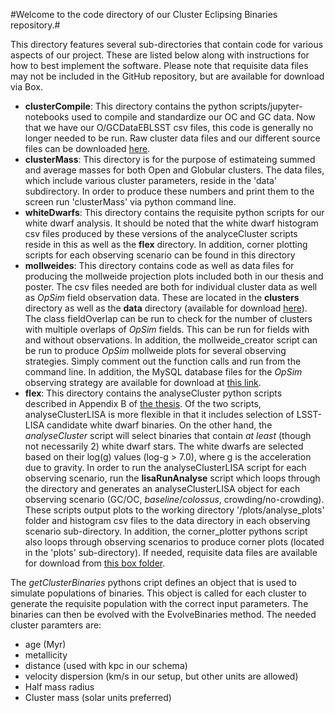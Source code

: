 #Welcome to the code directory of our Cluster Eclipsing Binaries repository.#

This directory features several sub-directories that contain code for various aspects of our project. These are listed below along with instructions for how to best implement the software. Please note that requisite data files may not be included in the GitHub repository, but are available for download via Box.

* **clusterCompile**: This directory contains the python scripts/jupyter-notebooks used to compile and standardize our OC and GC data. Now that we have our O/GCDataEBLSST csv files, this code is generally no longer needed to be run. Raw cluster data files and our different source files can be downloaded [here](https://northwestern.box.com/s/6iq63teq6uwrwasmclubt1tsp4f8cquf). 
* **clusterMass**: This directory is for the purpose of estimateing summed and average masses for both Open and Globular clusters. The data files, which include various cluster parameters, reside in the 'data' subdirectory. In order to produce these numbers and print them to the screen run 'clusterMass' via python command line. 
* **whiteDwarfs**: This directory contains the requisite python scripts for our white dwarf analysis. It should be noted that the white dwarf histogram csv files produced by these versions of the analyceCluster scripts reside in this as well as the **flex** directory. In addition, corner plotting scripts for each observing scenario can be found in this directory
* **mollweides**: This directory contains code as well as data files for producing the mollweide projection plots included both in our thesis and poster. The csv files needed are both for individual cluster data as well as *OpSim* field observation data. These are located in the **clusters** directory as well as the **data** directory (available for download [here](https://northwestern.box.com/s/ed31vf5bswf6e84669qdk625gjk6k0jw)). The class fieldOverlap can be run to check for the number of clusters with multiple overlaps of *OpSim* fields. This can be run for fields with and without observations. In addition, the mollweide_creator script can be run to produce *OpSim* mollweide plots for several observing strategies. Simply comment out the function calls and run from the command line. In addition, the MySQL database files for the *OpSim* observing strategy are available for download at [this link](https://northwestern.box.com/s/ed31vf5bswf6e84669qdk625gjk6k0jw).
* **flex**: This directory contains the analyseCluster python scripts described in Appendix B of [the thesis](https://northwestern.box.com/s/grc92s1vm7qd80jffmnl5guppltlyemt). Of the two scripts, analyseClusterLISA is more flexible in that it includes selection of LSST-LISA candidate white dwarf binaries. On the other hand, the *analyseCluster* script will select binaries that contain *at least* (though not necessarily 2) white dwarf stars. The white dwarfs are selected based on their log(g) values (log-g > 7.0), where g is the acceleration due to gravity. In order to run the analyseClusterLISA script for each observing scenario, run the **lisaRunAnalyse** script which loops through the directory and generates an analyseClusterLISA object for each observing scenario (GC/OC, *baseline*/*colossus*, crowding/no-crowding). These scripts output plots to the working directory '/plots/analyse_plots' folder and histogram csv files to the data directory in each observing scenario sub-directory. In addition, the corner_plotter pythons script also loops through observing scenarios to produce corner plots (located in the 'plots' sub-directory). If needed, requisite data files are available for download from [this box folder](https://northwestern.box.com/s/wb4cyw9ihne1lffkov4r988l0dk92lvl).

The *getClusterBinaries* pythons cript defines an object that is used to simulate populations of binaries. This object is called for each cluster to generate the requisite population with the correct input parameters. The binaries can then be evolved with the EvolveBinaries method. The needed cluster paramters are:

* age (Myr)
* metallicity
* distance (used with kpc in our schema)
* velocity dispersion (km/s in our setup, but other units are allowed)
* Half mass radius
* Cluster mass (solar units preferred)




